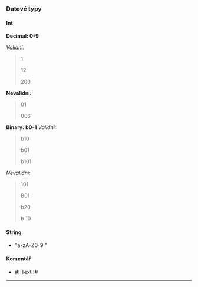 ### Datové typy
#### Int
**Decimal: 0-9**

*Validní:*
> 1
>
> 12
> 
> 200

**Nevalidní:**
> 01
> 
> 006

**Binary: b0-1**
*Validní:*
> b10
>
> b01
> 
> b101

*Nevalidní:*
> 101
> 
> B01
> 
> b20
> 
> b 10

#### String
- "a-zA-Z0-9 "

#### Komentář
- #! Text !#

---

